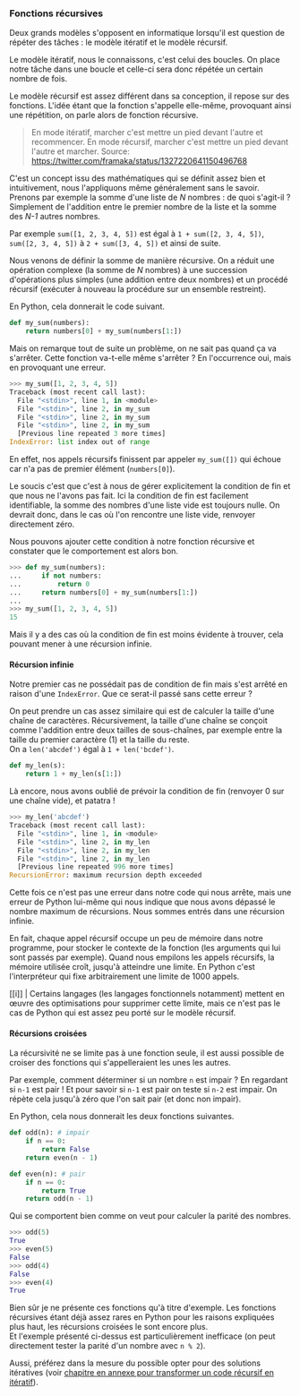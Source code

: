 ### Fonctions récursives

Deux grands modèles s'opposent en informatique lorsqu'il est question de répéter des tâches : le modèle itératif et le modèle récursif.

Le modèle itératif, nous le connaissons, c'est celui des boucles.
On place notre tâche dans une boucle et celle-ci sera donc répétée un certain nombre de fois.

Le modèle récursif est assez différent dans sa conception, il repose sur des fonctions.
L'idée étant que la fonction s'appelle elle-même, provoquant ainsi une répétition, on parle alors de fonction récursive.

> En mode itératif, marcher c'est mettre un pied devant l'autre et recommencer. En mode récursif, marcher c'est mettre un pied devant l'autre et marcher.
Source: <https://twitter.com/framaka/status/1327220641150496768>

C'est un concept issu des mathématiques qui se définit assez bien et intuitivement, nous l'appliquons même généralement sans le savoir.  
Prenons par exemple la somme d'une liste de *N* nombres : de quoi s'agit-il ?
Simplement de l'addition entre le premier nombre de la liste et la somme des *N-1* autres nombres.

Par exemple `sum([1, 2, 3, 4, 5])` est égal à `1 + sum([2, 3, 4, 5])`, `sum([2, 3, 4, 5])` à `2 + sum([3, 4, 5])` et ainsi de suite.

Nous venons de définir la somme de manière récursive.
On a réduit une opération complexe (la somme de *N* nombres) à une succession d'opérations plus simples (une addition entre deux nombres) et un procédé récursif (exécuter à nouveau la procédure sur un ensemble restreint).

En Python, cela donnerait le code suivant.

```python
def my_sum(numbers):
    return numbers[0] + my_sum(numbers[1:])
```

Mais on remarque tout de suite un problème, on ne sait pas quand ça va s'arrêter. Cette fonction va-t-elle même s'arrêter ?
En l'occurrence oui, mais en provoquant une erreur.

```python
>>> my_sum([1, 2, 3, 4, 5])
Traceback (most recent call last):
  File "<stdin>", line 1, in <module>
  File "<stdin>", line 2, in my_sum
  File "<stdin>", line 2, in my_sum
  File "<stdin>", line 2, in my_sum
  [Previous line repeated 3 more times]
IndexError: list index out of range
```

En effet, nos appels récursifs finissent par appeler `my_sum([])` qui échoue car n'a pas de premier élément (`numbers[0]`).

Le soucis c'est que c'est à nous de gérer explicitement la condition de fin et que nous ne l'avons pas fait.
Ici la condition de fin est facilement identifiable, la somme des nombres d'une liste vide est toujours nulle.
On devrait donc, dans le cas où l'on rencontre une liste vide, renvoyer directement zéro.

Nous pouvons ajouter cette condition à notre fonction récursive et constater que le comportement est alors bon.

```python
>>> def my_sum(numbers):
...     if not numbers:
...         return 0
...     return numbers[0] + my_sum(numbers[1:])
... 
>>> my_sum([1, 2, 3, 4, 5])
15
```

Mais il y a des cas où la condition de fin est moins évidente à trouver, cela pouvant mener à une récursion infinie.


#### Récursion infinie

Notre premier cas ne possédait pas de condition de fin mais s'est arrêté en raison d'une `IndexError`.
Que ce serat-il passé sans cette erreur ?

On peut prendre un cas assez similaire qui est de calculer la taille d'une chaîne de caractères.
Récursivement, la taille d'une chaîne se conçoit comme l'addition entre deux tailles de sous-chaînes, par exemple entre la taille du premier caractère (1) et la taille du reste.  
On a `len('abcdef')` égal à `1 + len('bcdef')`.

```python
def my_len(s):
    return 1 + my_len(s[1:])
```

Là encore, nous avons oublié de prévoir la condition de fin (renvoyer 0 sur une chaîne vide), et patatra !

```python
>>> my_len('abcdef')
Traceback (most recent call last):
  File "<stdin>", line 1, in <module>
  File "<stdin>", line 2, in my_len
  File "<stdin>", line 2, in my_len
  File "<stdin>", line 2, in my_len
  [Previous line repeated 996 more times]
RecursionError: maximum recursion depth exceeded
```

Cette fois ce n'est pas une erreur dans notre code qui nous arrête, mais une erreur de Python lui-même qui nous indique que nous avons dépassé le nombre maximum de récursions.
Nous sommes entrés dans une récursion infinie.

En fait, chaque appel récursif occupe un peu de mémoire dans notre programme, pour stocker le contexte de la fonction (les arguments qui lui sont passés par exemple).
Quand nous empilons les appels récursifs, la mémoire utilisée croît, jusqu'à atteindre une limite.
En Python c'est l'interpréteur qui fixe arbitrairement une limite de 1000 appels.

[[i]]
| Certains langages (les langages fonctionnels notamment) mettent en œuvre des optimisations pour supprimer cette limite, mais ce n'est pas le cas de Python qui est assez peu porté sur le modèle récursif.


#### Récursions croisées

La récursivité ne se limite pas à une fonction seule, il est aussi possible de croiser des fonctions qui s'appelleraient les unes les autres.

Par exemple, comment déterminer si un nombre `n` est impair ? En regardant si `n-1` est pair !
Et pour savoir si `n-1` est pair on teste si `n-2` est impair.
On répète cela jusqu'à zéro que l'on sait pair (et donc non impair).

En Python, cela nous donnerait les deux fonctions suivantes.

```python
def odd(n): # impair
    if n == 0:
        return False
    return even(n - 1)

def even(n): # pair
    if n == 0:
        return True
    return odd(n - 1)
```

Qui se comportent bien comme on veut pour calculer la parité des nombres.

```python
>>> odd(5)
True
>>> even(5)
False
>>> odd(4)
False
>>> even(4)
True
```

Bien sûr je ne présente ces fonctions qu'à titre d'exemple.
Les fonctions récursives étant déjà assez rares en Python pour les raisons expliquées plus haut, les récursions croisées le sont encore plus.  
Et l'exemple présenté ci-dessus est particulièrement inefficace (on peut directement tester la parité d'un nombre avec `n % 2`).

Aussi, préférez dans la mesure du possible opter pour des solutions itératives (voir [chapitre en annexe pour transformer un code récursif en itératif]()).
